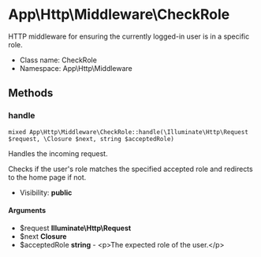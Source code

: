 App\Http\Middleware\CheckRole
===============

HTTP middleware for ensuring the currently logged-in user is in a specific role.




* Class name: CheckRole
* Namespace: App\Http\Middleware







Methods
-------


### handle

    mixed App\Http\Middleware\CheckRole::handle(\Illuminate\Http\Request $request, \Closure $next, string $acceptedRole)

Handles the incoming request.

Checks if the user's role matches the specified accepted role and redirects to the home page if not.

* Visibility: **public**


#### Arguments
* $request **Illuminate\Http\Request**
* $next **Closure**
* $acceptedRole **string** - &lt;p&gt;The expected role of the user.&lt;/p&gt;


